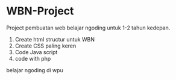 # WBN-Project
Project pembuatan web belajar ngoding untuk 1-2 tahun kedepan.
1. Create html structur untuk WBN
2. Create CSS paling keren
3. Code Java script
4. code with php

belajar ngoding di wpu
